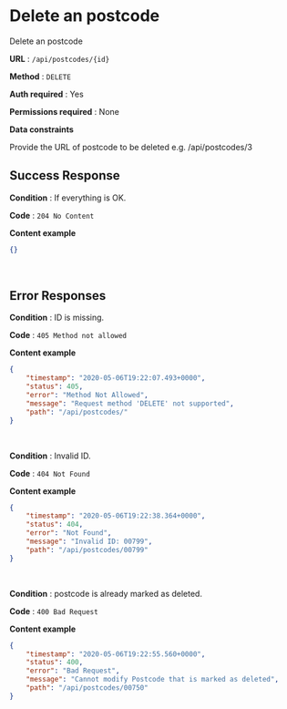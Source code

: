 # Delete an postcode

Delete an postcode

**URL** : `/api/postcodes/{id}`

**Method** : `DELETE`

**Auth required** : Yes

**Permissions required** : None

**Data constraints**

Provide the URL of postcode to be deleted e.g. /api/postcodes/3

## Success Response

**Condition** : If everything is OK.

**Code** : `204 No Content`

**Content example**

```json
{}
```
</br>

## Error Responses

**Condition** : ID is missing.

**Code** : `405 Method not allowed`

**Content example**

```json
{
    "timestamp": "2020-05-06T19:22:07.493+0000",
    "status": 405,
    "error": "Method Not Allowed",
    "message": "Request method 'DELETE' not supported",
    "path": "/api/postcodes/"
}
```
</br>

**Condition** : Invalid ID.

**Code** : `404 Not Found`

**Content example**

```json
{
    "timestamp": "2020-05-06T19:22:38.364+0000",
    "status": 404,
    "error": "Not Found",
    "message": "Invalid ID: 00799",
    "path": "/api/postcodes/00799"
}
```
</br>

**Condition** : postcode is already marked as deleted.

**Code** : `400 Bad Request`

**Content example**

```json
{
    "timestamp": "2020-05-06T19:22:55.560+0000",
    "status": 400,
    "error": "Bad Request",
    "message": "Cannot modify Postcode that is marked as deleted",
    "path": "/api/postcodes/00750"
}
```
